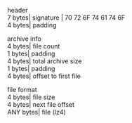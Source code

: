 header\
7 bytes| signature | 70 72 6F 74 61 74 6F\
4 bytes| padding

archive info\
4 bytes| file count\
1 bytes| padding\
4 bytes| total archive size\
1 bytes| padding\
4 bytes| offset to first file

file format\
4 bytes| file size\
4 bytes| next file offset\
ANY bytes| file (lz4)
